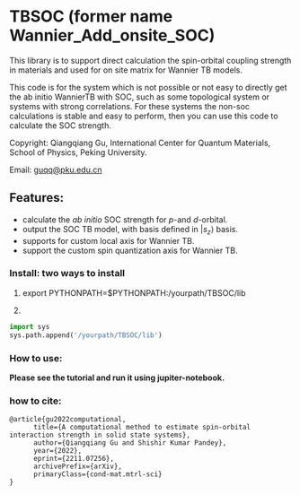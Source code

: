 # TBSOC (former name Wannier_Add_onsite_SOC)
This library is to support direct calculation the  spin-orbital coupling strength in materials and used for on site matrix for Wannier TB models.

This code is for the system which is not possible or not easy to directly get the ab initio WannierTB with SOC, such as some topological system or systems with strong correlations. For these systems the non-soc calculations is stable and easy to perform, then you can use this code to calculate the SOC strength.

Copyright: Qiangqiang Gu, International Center for Quantum Materials, School of Physics, Peking University. 

Email:     guqq@pku.edu.cn

## Features:
- calculate the $ab$ $initio$ SOC strength for $p$-and $d$-orbital.
- output the SOC TB model, with basis defined in $| s_z \rangle$ basis.
- supports for custom local axis for Wannier TB. 
- support the custom spin quantization axis for  Wannier TB.


### Install: two ways to install
1. export PYTHONPATH=$PYTHONPATH:/yourpath/TBSOC/lib

2. 
```python
import sys
sys.path.append('/yourpath/TBSOC/lib')
```

### How to use:
  **Please see the tutorial and run it using jupiter-notebook.**
  
  
### how to cite:
```
@article{gu2022computational,
      title={A computational method to estimate spin-orbital interaction strength in solid state systems}, 
      author={Qiangqiang Gu and Shishir Kumar Pandey},
      year={2022},
      eprint={2211.07256},
      archivePrefix={arXiv},
      primaryClass={cond-mat.mtrl-sci}
}
```
